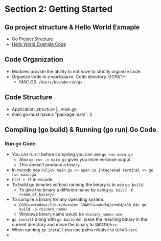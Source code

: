 # Section 2: Getting Started

## Go project structure & Hello World Exmaple
* [Go Project Structure](project-structure)
* [Hello World Example Code](code)

## Code Organization
* Modules provide the ability to not have to strictly organize code.
* Organize code in a workspace. Code directory. GOPATH 
  * MAC OS: `/Users/bvandercar/go`

## Code Structure
* Application_structure
  |_ main.go
* main.go must have a "package main". 4


## Compiling (go build) & Running (go run) Go Code

### Run go Code
* You can run it before compiling you can use `go run main.go`
    * Also `go run -x main.go` gives you more verbose output.
    * This doesn't produce a binary.
* In vscode you `Rclick main.go >> open in integrated terminal >> go run main.go`
* `Ctrl + f5` in vscode
* To build go binaries without running the binary is to use `go build`.
    * To give the binary a different name by using `go build -O <name_of_binary>`
* To compile a binary for any operating system.
    * `GOOS=<windows/linux/darwin> GOARCH=<amd64/arm64/x86_64> go build -o <binary_name>`
    * Windows binary name would be `<binary_name>.exe`
* `go install` along with `go build` will place the resulting binary in the current directory and move the binary to `GOPATH/bin`.
* When running `go install` you use paths relative to `GOPATH/src`
* 





